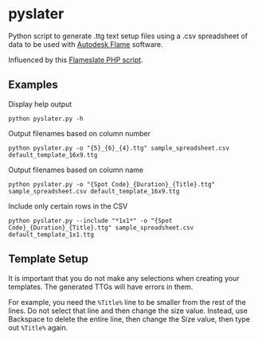 # pyslater

Python script to generate .ttg text setup files using a .csv spreadsheet of data to be used with [Autodesk Flame](https://www.autodesk.com/products/flame) software.

Influenced by this [Flameslate PHP script](https://github.com/ManChicken1911/flameslater).

## Examples

Display help output
```
python pyslater.py -h
``` 

Output filenames based on column number
```
python pyslater.py -o "{5}_{6}_{4}.ttg" sample_spreadsheet.csv default_template_16x9.ttg
```

Output filenames based on column name
```
python pyslater.py -o "{Spot Code}_{Duration}_{Title}.ttg" sample_spreadsheet.csv default_template_16x9.ttg
```

Include only certain rows in the CSV
```
python pyslater.py --include "*1x1*" -o "{Spot Code}_{Duration}_{Title}.ttg" sample_spreadsheet.csv default_template_1x1.ttg
```

## Template Setup

It is important that you do not make  any selections when creating your templates.  The generated TTGs will have errors in them.

For example, you need the `%Title%` line to be smaller from the rest of the lines.  Do not select that line and then change the size value.  Instead, use Backspace to delete the entire line, then change the Size value, then type out `%Title%` again.   
